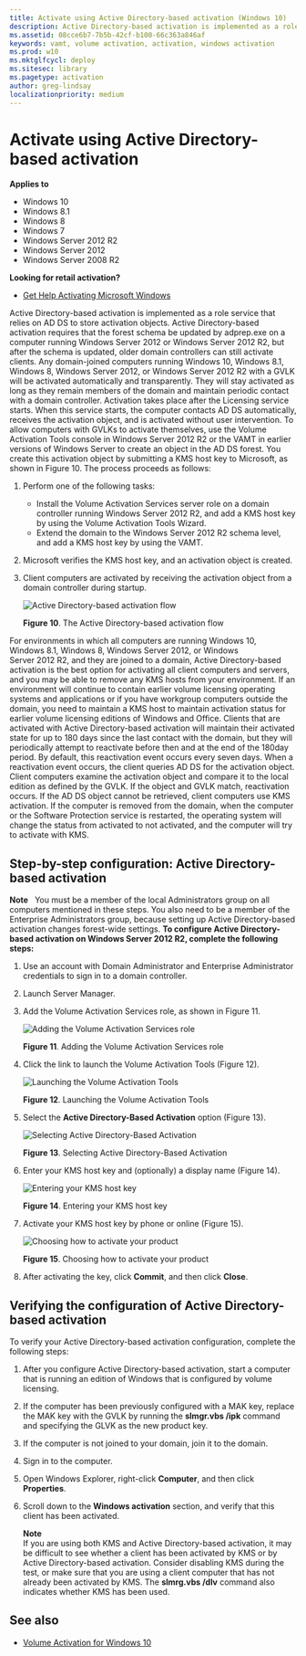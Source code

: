 ```yaml
---
title: Activate using Active Directory-based activation (Windows 10)
description: Active Directory-based activation is implemented as a role service that relies on AD DS to store activation objects.
ms.assetid: 08cce6b7-7b5b-42cf-b100-66c363a846af
keywords: vamt, volume activation, activation, windows activation
ms.prod: w10
ms.mktglfcycl: deploy
ms.sitesec: library
ms.pagetype: activation
author: greg-lindsay
localizationpriority: medium
---
```


# Activate using Active Directory-based activation
**Applies to**
-   Windows 10
-   Windows 8.1
-   Windows 8
-   Windows 7
-   Windows Server 2012 R2
-   Windows Server 2012
-   Windows Server 2008 R2

**Looking for retail activation?**
-   [Get Help Activating Microsoft Windows](http://go.microsoft.com/fwlink/p/?LinkId=618644)

Active Directory-based activation is implemented as a role service that relies on AD DS to store activation objects. Active Directory-based activation requires that the forest schema be updated by adprep.exe on a computer running Windows Server 2012 or Windows Server 2012 R2, but after the schema is updated, older domain controllers can still activate clients.
Any domain-joined computers running Windows 10, Windows 8.1, Windows 8, Windows Server 2012, or Windows Server 2012 R2 with a GVLK will be activated automatically and transparently. They will stay activated as long as they remain members of the domain and maintain periodic contact with a domain controller. Activation takes place after the Licensing service starts. When this service starts, the computer contacts AD DS automatically, receives the activation object, and is activated without user intervention.
To allow computers with GVLKs to activate themselves, use the Volume Activation Tools console in Windows Server 2012 R2 or the VAMT in earlier versions of Windows Server to create an object in the AD DS forest. You create this activation object by submitting a KMS host key to Microsoft, as shown in Figure 10.
The process proceeds as follows:
1.  Perform one of the following tasks:
    -   Install the Volume Activation Services server role on a domain controller running Windows Server 2012 R2, and add a KMS host key by using the Volume Activation Tools Wizard.
    -   Extend the domain to the Windows Server 2012 R2 schema level, and add a KMS host key by using the VAMT.
2.  Microsoft verifies the KMS host key, and an activation object is created.
3.  Client computers are activated by receiving the activation object from a domain controller during startup.

    ![Active Directory-based activation flow](images/volumeactivationforwindows81-10.jpg)
    
    **Figure 10**. The Active Directory-based activation flow
    
For environments in which all computers are running Windows 10, Windows 8.1, Windows 8, Windows Server 2012, or Windows Server 2012 R2, and they are joined to a domain, Active Directory-based activation is the best option for activating all client computers and servers, and you may be able to remove any KMS hosts from your environment.
If an environment will continue to contain earlier volume licensing operating systems and applications or if you have workgroup computers outside the domain, you need to maintain a KMS host to maintain activation status for earlier volume licensing editions of Windows and Office.
Clients that are activated with Active Directory-based activation will maintain their activated state for up to 180 days since the last contact with the domain, but they will periodically attempt to reactivate before then and at the end of the 180day period. By default, this reactivation event occurs every seven days.
When a reactivation event occurs, the client queries AD DS for the activation object. Client computers examine the activation object and compare it to the local edition as defined by the GVLK. If the object and GVLK match, reactivation occurs. If the AD DS object cannot be retrieved, client computers use KMS activation. If the computer is removed from the domain, when the computer or the Software Protection service is restarted, the operating system will change the status from activated to not activated, and the computer will try to activate with KMS.
## Step-by-step configuration: Active Directory-based activation
**Note**  
You must be a member of the local Administrators group on all computers mentioned in these steps. You also need to be a member of the Enterprise Administrators group, because setting up Active Directory-based activation changes forest-wide settings.
**To configure Active Directory-based activation on Windows Server 2012 R2, complete the following steps:**
1.  Use an account with Domain Administrator and Enterprise Administrator credentials to sign in to a domain controller.
2.  Launch Server Manager.
3.  Add the Volume Activation Services role, as shown in Figure 11.

    ![Adding the Volume Activation Services role](images/volumeactivationforwindows81-11.jpg)
    
    **Figure 11**. Adding the Volume Activation Services role
    
4.  Click the link to launch the Volume Activation Tools (Figure 12).

    ![Launching the Volume Activation Tools](images/volumeactivationforwindows81-12.jpg)
    
    **Figure 12**. Launching the Volume Activation Tools
    
5.  Select the **Active Directory-Based Activation** option (Figure 13).

    ![Selecting Active Directory-Based Activation](images/volumeactivationforwindows81-13.jpg)
    
    **Figure 13**. Selecting Active Directory-Based Activation
    
6.  Enter your KMS host key and (optionally) a display name (Figure 14).

    ![Entering your KMS host key](images/volumeactivationforwindows81-14.jpg)
    
    **Figure 14**. Entering your KMS host key
    
7.  Activate your KMS host key by phone or online (Figure 15).

    ![Choosing how to activate your product](images/volumeactivationforwindows81-15.jpg)
    
    **Figure 15**. Choosing how to activate your product
    
8.  After activating the key, click **Commit**, and then click **Close**.

## Verifying the configuration of Active Directory-based activation

To verify your Active Directory-based activation configuration, complete the following steps:
1.  After you configure Active Directory-based activation, start a computer that is running an edition of Windows that is configured by volume licensing.
2.  If the computer has been previously configured with a MAK key, replace the MAK key with the GVLK by running the **slmgr.vbs /ipk** command and specifying the GLVK as the new product key.
3.  If the computer is not joined to your domain, join it to the domain.
4.  Sign in to the computer.
5.  Open Windows Explorer, right-click **Computer**, and then click **Properties**.
6.  Scroll down to the **Windows activation** section, and verify that this client has been activated.

    **Note**<br>
    If you are using both KMS and Active Directory-based activation, it may be difficult to see whether a client has been activated by KMS or by Active Directory-based activation. Consider disabling KMS during the test, or make sure that you are using a client computer that has not already been activated by KMS. The **slmrg.vbs /dlv** command also indicates whether KMS has been used.
    
## See also
-   [Volume Activation for Windows 10](volume-activation-windows-10.md)
